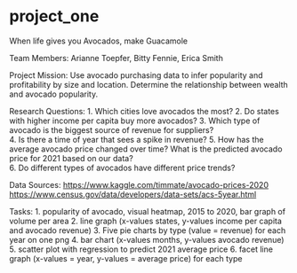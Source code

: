 # project_one
When life gives you Avocados, make Guacamole

Team Members: Arianne Toepfer, Bitty Fennie, Erica Smith

Project Mission:
    Use avocado purchasing data to infer popularity and profitability by size and location.  Determine the relationship between wealth and avocado popularity.

Research Questions:
    1. Which cities love avocados the most?
    2. Do states with higher income per capita buy more avocados?
	3. Which type of avocado is the biggest source of revenue for suppliers?  
    4. Is there a time of year that sees a spike in revenue?
	5. How has the average avocado price changed over time?  What is the predicted avocado price for 2021 based on our data?  
    6. Do different types of avocados have different price trends? 

Data Sources:
    https://www.kaggle.com/timmate/avocado-prices-2020
    https://www.census.gov/data/developers/data-sets/acs-5year.html
    
Tasks:
    1. popularity of avocado, visual heatmap, 2015 to 2020, bar graph of volume per area
    2. line graph (x-values states, y-values income per capita and avocado revenue)
    3. Five pie charts by type (value = revenue) for each year on one png 
    4. bar chart (x-values months, y-values avocado revenue)
    5. scatter plot with regression to predict 2021 average price 
    6. facet line graph (x-values = year, y-values = average price) for each type